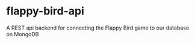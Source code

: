 # flappy-bird-api

A REST api backend for connecting the Flappy Bird game to our database on MongoDB
